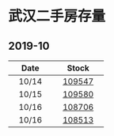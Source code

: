 # 武汉二手房存量   
## 2019-10

| Date | Stock |
| ------ | ------ |
| &nbsp;&nbsp;&nbsp;10/14&nbsp;&nbsp;&nbsp; | &nbsp;&nbsp;&nbsp;[109547](Wuhan_Stock.md)&nbsp;&nbsp;&nbsp; |
| &nbsp;&nbsp;&nbsp;10/15&nbsp;&nbsp;&nbsp; | &nbsp;&nbsp;&nbsp;[109580](Wuhan_Stock.md)&nbsp;&nbsp;&nbsp; |
| &nbsp;&nbsp;&nbsp;10/16&nbsp;&nbsp;&nbsp; | &nbsp;&nbsp;&nbsp;[108706](Wuhan_Stock.md)&nbsp;&nbsp;&nbsp; |
| &nbsp;&nbsp;&nbsp;10/16&nbsp;&nbsp;&nbsp; | &nbsp;&nbsp;&nbsp;[108513](Wuhan_Stock.md)&nbsp;&nbsp;&nbsp; |




